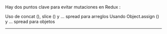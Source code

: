 Hay dos puntos clave para evitar mutaciones en Redux :

Uso de concat (), slice () y ... spread para  arreglos 
Usando Object.assign () y ... spread para objetos


--------------------------------------------------------------------

